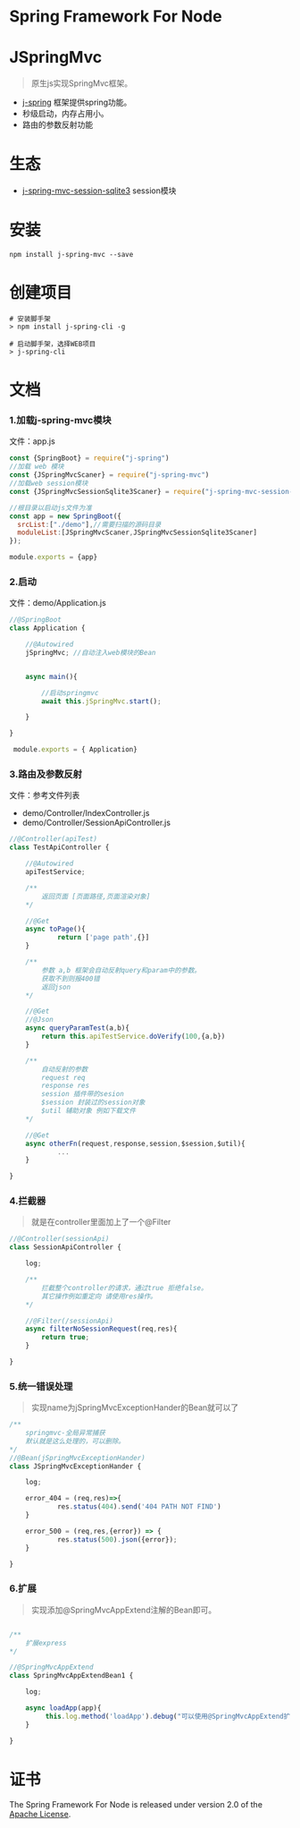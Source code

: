 # Spring Framework For Node

# JSpringMvc
> 原生js实现SpringMvc框架。

- [j-spring](https://gitee.com/woaianqi/j-spring) 框架提供spring功能。
- 秒级启动，内存占用小。
- 路由的参数反射功能

# 生态
- [j-spring-mvc-session-sqlite3](https://gitee.com/woaianqi/j-spring-mvc-session-sqlite3) session模块

# 安装

```shell
npm install j-spring-mvc --save
```

# 创建项目
```shell
# 安装脚手架
> npm install j-spring-cli -g

# 启动脚手架，选择WEB项目
> j-spring-cli
```



# 文档
###  1.加载j-spring-mvc模块
文件：app.js
```js
const {SpringBoot} = require("j-spring")
//加载 web 模块
const {JSpringMvcScaner} = require("j-spring-mvc")
//加载web session模块
const {JSpringMvcSessionSqlite3Scaner} = require("j-spring-mvc-session-sqlite3")

//根目录以启动js文件为准
const app = new SpringBoot({
  srcList:["./demo"],//需要扫描的源码目录
  moduleList:[JSpringMvcScaner,JSpringMvcSessionSqlite3Scaner]
});

module.exports = {app}
```

###  2.启动
文件：demo/Application.js
```js
//@SpringBoot
class Application {

	//@Autowired
	jSpringMvc; //自动注入web模块的Bean


	async main(){

		//启动springmvc
		await this.jSpringMvc.start();

	}

}

 module.exports = { Application}
```

###  3.路由及参数反射
文件：参考文件列表
- demo/Controller/IndexController.js
- demo/Controller/SessionApiController.js

```js
//@Controller(apiTest)
class TestApiController {

	//@Autowired
	apiTestService;

	/**
		返回页面 [页面路径,页面渲染对象]
	*/

	//@Get
	async toPage(){
			return ['page path',{}]
	}

	/**
		参数 a,b 框架会自动反射query和param中的参数。
		获取不到则报400错
		返回json
	*/

	//@Get
	//@Json
	async queryParamTest(a,b){
		return this.apiTestService.doVerify(100,{a,b})
	}

	/**
		自动反射的参数
		request req
		response res
		session 插件带的sesion
		$session 封装过的session对象
		$util 辅助对象 例如下载文件
	*/

	//@Get
	async otherFn(request,response,session,$session,$util){
			...
	}

}
```

### 4.拦截器
> 就是在controller里面加上了一个@Filter

```js
//@Controller(sessionApi)
class SessionApiController {

	log;

	/**
		拦截整个controller的请求，通过true 拒绝false。
		其它操作例如重定向 请使用res操作。
	*/

	//@Filter(/sessionApi)
	async filterNoSessionRequest(req,res){
		return true;
	}

}

```


###  5.统一错误处理
> 实现name为jSpringMvcExceptionHander的Bean就可以了

```js
/**
	springmvc-全局异常捕获
	默认就是这么处理的，可以删除。
*/
//@Bean(jSpringMvcExceptionHander)
class JSpringMvcExceptionHander {

	log;

	error_404 = (req,res)=>{
			res.status(404).send('404 PATH NOT FIND')
	}

	error_500 = (req,res,{error}) => {
			res.status(500).json({error});
	}

}

```

###  6.扩展
> 实现添加@SpringMvcAppExtend注解的Bean即可。

```js

/**
	扩展express
*/

//@SpringMvcAppExtend
class SpringMvcAppExtendBean1 {

	log;

	async loadApp(app){
		 this.log.method('loadApp').debug("可以使用@SpringMvcAppExtend扩展express,可以存在多个！");
	}

}
```

# 证书

The Spring Framework For Node is released under version 2.0 of the [Apache License](https://www.apache.org/licenses/LICENSE-2.0).
